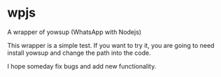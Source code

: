 # wpjs
A wrapper of yowsup (WhatsApp with Nodejs)

This wrapper is a simple test. 
If you want to try it, you are going to need install yowsup and change the path into the code. 

I hope someday fix bugs and add new functionality.
